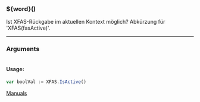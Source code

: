 ﻿### ${word}()
Ist XFAS-Rückgabe im aktuellen Kontext möglich? Abkürzung für 'XFAS(fasActive)'.

----

### Arguments
```ts
```
#### Usage:
```ts
var boolVal := XFAS.IsActive()
```

[Manuals](https://manuals.opacc.ch/docs/doku2401/F-Script/ScriptBlockFunc.XFAS.IsActive.html)
